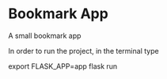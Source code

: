 # Bookmark App
A small bookmark app

In order to run the project, in the terminal type

  export FLASK_APP=app
  flask run
  
